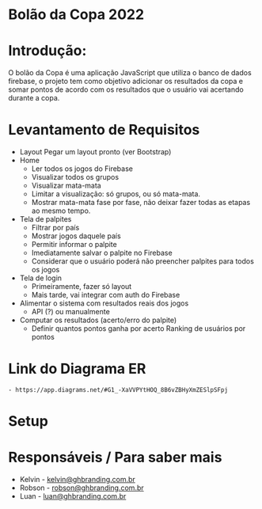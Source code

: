 # Bolão da Copa 2022
# Introdução:
O bolão da Copa é uma aplicação JavaScript que utiliza o banco de dados firebase, o projeto tem como objetivo adicionar os resultados da copa e somar pontos de acordo com os resultados que o usuário vai acertando durante a copa.

# Levantamento de Requisitos
- Layout
    Pegar um layout pronto (ver Bootstrap) 
- Home
    - Ler todos os jogos do Firebase
    - Visualizar todos os grupos
    - Visualizar mata-mata
    - Limitar a visualização: só grupos, ou só mata-mata.
    - Mostrar mata-mata fase por fase, não deixar fazer todas as etapas ao mesmo tempo.
- Tela de palpites
    - Filtrar por país
    - Mostrar jogos daquele país
    - Permitir informar o palpite
    - Imediatamente salvar o palpite no Firebase
    - Considerar que o usuário poderá não preencher palpites para todos os jogos
- Tela de login
    - Primeiramente, fazer só layout
    - Mais tarde, vai integrar com auth do Firebase
- Alimentar o sistema com resultados reais dos jogos
    - API (?) ou manualmente
- Computar os resultados (acerto/erro do palpite)
    - Definir quantos pontos ganha por acerto
Ranking de usuários por pontos

# Link do Diagrama ER
    - https://app.diagrams.net/#G1_-XaVVPYtHOQ_8B6vZBHyXmZESlpSFpj
  

# Setup

# Responsáveis / Para saber mais
- Kelvin - kelvin@ghbranding.com.br
- Robson - robson@ghbranding.com.br
- Luan - luan@ghbranding.com.br

